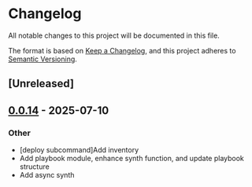 # Changelog

All notable changes to this project will be documented in this file.

The format is based on [Keep a Changelog](https://keepachangelog.com/en/1.0.0/),
and this project adheres to [Semantic Versioning](https://semver.org/spec/v2.0.0.html).

## [Unreleased]

## [0.0.14](https://github.com/pollenjp/cdk-ansible/compare/cdk-ansible-core-v0.0.13...cdk-ansible-core-v0.0.14) - 2025-07-10

### Other

- [deploy subcommand]Add inventory
- Add playbook module, enhance synth function, and update playbook structure
- Add async synth
